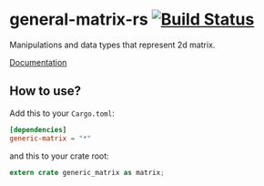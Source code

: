 # general-matrix-rs [![Build Status](https://travis-ci.org/pfasante/generic-matrix-rs.svg)](https://travis-ci.org/pfasante/generic-matrix-rs)
Manipulations and data types that represent 2d matrix.

[Documentation](http://gifnksm.github.io/generic-matrix-rs)

## How to use?

Add this to your `Cargo.toml`:

```toml
[dependencies]
generic-matrix = "*"
```

and this to your crate root:

```rust
extern crate generic_matrix as matrix;
```
